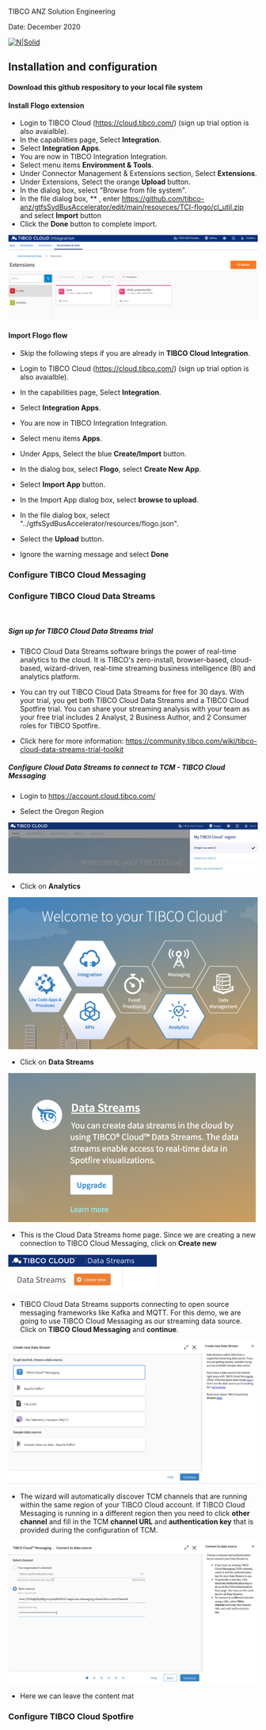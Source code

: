
TIBCO ANZ Solution Engineering

Date: December 2020

[![N|Solid](https://docs.tibco.com/pub/businessevents-standard/5.4.0/doc/html/static/logo.png)](https://tibco.com)


## Installation and configuration
#### Download this github respository to your local file system

#### Install Flogo extension
  - Login to TIBCO Cloud (https://cloud.tibco.com/) (sign up trial option is also avaialble).
  - In the capabilities page, Select **Integration**.
  - Select **Integration Apps**.
  - You are now in TIBCO Integration Integration.
  - Select menu items **Environment & Tools**.
  - Under Connector Management & Extensions section, Select **Extensions**.
  - Under Extensions, Select the orange **Upload** button.
  - In the dialog box, select "Browse from file system".
  - In the file dialog box,
** , enter https://github.com/tibco-anz/gtfsSydBusAccelerator/edit/main/resources/TCI-flogo/cl_util.zip and select **Import** button
  - Click the **Done** button to complete import.

  ![Flogo Extension](./images/FlogoExtension.png)

#### Import Flogo flow
  - Skip the following steps if you are already in **TIBCO Cloud Integration**.
  - Login to TIBCO Cloud (https://cloud.tibco.com/) (sign up trial option is also avaialble).
  - In the capabilities page, Select **Integration**.
  - Select **Integration Apps**.
  - You are now in TIBCO Integration Integration.

  - Select menu items **Apps**.
  - Under Apps, Select the blue **Create/Import** button.
  - In the dialog box, select **Flogo**, select **Create New App**.
  - Select **Import App** button.
  - In the Import App dialog box, select **browse to upload**.
  - In the file dialog box, select "../gtfsSydBusAccelerator/resources/flogo.json".
  - Select the **Upload** button.
  - Ignore the warning message and select **Done**

### Configure TIBCO Cloud Messaging

### Configure TIBCO Cloud Data Streams
</br>

##### Sign up for TIBCO Cloud Data Streams trial


  - TIBCO Cloud Data Streams software brings the power of real-time analytics to the cloud. It is TIBCO's zero-install, browser-based, cloud-based, wizard-driven, real-time streaming business intelligence (BI) and analytics platform.

  - You can try out TIBCO Cloud Data Streams for free for 30 days. With your trial, you get both TIBCO Cloud Data Streams and a TIBCO Cloud Spotfire trial. You can share your streaming analysis with your team as your free trial includes 2 Analyst, 2 Business Author, and 2 Consumer roles for TIBCO Spotfire.

  - Click here for more information: https://community.tibco.com/wiki/tibco-cloud-data-streams-trial-toolkit

##### Configure Cloud Data Streams to connect to TCM - TIBCO Cloud Messaging

  - Login to https://account.cloud.tibco.com/

  - Select the Oregon Region

  <img src="./images/TCDS_Region.png">

  - Click on **Analytics**

  <img src="./images/TCDS_Home.png">

  - Click on **Data Streams**

  <img src="./images/TCDS_CloudDataStreams.png" width="500">

  - This is the Cloud Data Streams home page. Since we are creating a new connection to TIBCO Cloud Messaging, click on **Create new**

  <img src="./images/TCDS_CreateNew.png" width="300">

  - TIBCO Cloud Data Streams supports connecting to open source messaging frameworks like Kafka and MQTT. For this demo, we are going to use TIBCO Cloud Messaging as our streaming data source. Click on **TIBCO Cloud Messaging** and **continue**.

  <img src="./images/TCDS_Sources.png">

  - The wizard will automatically discover TCM channels that are running within the same region of your TIBCO Cloud account. If TIBCO Cloud Messaging is running in a different region then you need to click **other channel** and fill in the TCM **channel URL** and **authentication key** that is provided during the configuration of TCM.

  <img src="./images/TCDS_SourcesConfiguration.png">
  
  - Here we can leave the content mat



### Configure TIBCO Cloud Spotfire
